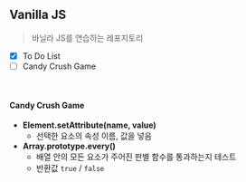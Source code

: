 ## Vanilla JS

> 바닐라 JS를 연습하는 레포지토리

- [x] To Do List
- [ ] Candy Crush Game

<br>

#### Candy Crush Game

- **Element.setAttribute(name, value)**
  - 선택한 요소의 속성 이름, 값을 넣음
- **Array.prototype.every()**
  - 배열 안의 모든 요소가 주어진 판별 함수를 통과하는지 테스트
  - 반환값 `true` / `false`
